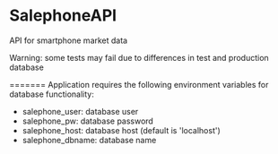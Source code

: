 # SalephoneAPI
API for smartphone market data

Warning: some tests may fail due to differences in test and production database

=======
Application requires the following environment variables for database functionality:
- salephone_user: database user
- salephone_pw: database password
- salephone_host: database host (default is 'localhost')
- salephone_dbname: database name
